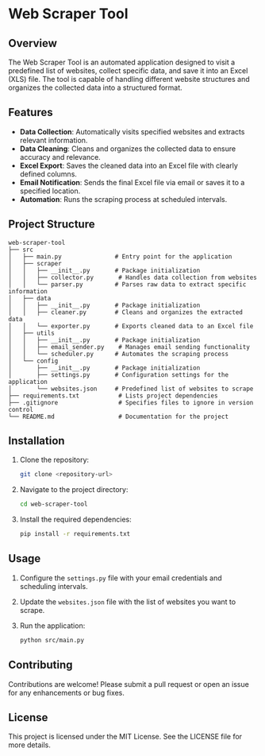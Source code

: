 # Web Scraper Tool

## Overview
The Web Scraper Tool is an automated application designed to visit a predefined list of websites, collect specific data, and save it into an Excel (XLS) file. The tool is capable of handling different website structures and organizes the collected data into a structured format.

## Features

- **Data Collection**: Automatically visits specified websites and extracts relevant information.
- **Data Cleaning**: Cleans and organizes the collected data to ensure accuracy and relevance.
- **Excel Export**: Saves the cleaned data into an Excel file with clearly defined columns.
- **Email Notification**: Sends the final Excel file via email or saves it to a specified location.
- **Automation**: Runs the scraping process at scheduled intervals.

## Project Structure

```
web-scraper-tool
├── src
│   ├── main.py               # Entry point for the application
│   ├── scraper
│   │   ├── __init__.py       # Package initialization
│   │   ├── collector.py       # Handles data collection from websites
│   │   └── parser.py         # Parses raw data to extract specific information
│   ├── data
│   │   ├── __init__.py       # Package initialization
│   │   ├── cleaner.py        # Cleans and organizes the extracted data
│   │   └── exporter.py       # Exports cleaned data to an Excel file
│   ├── utils
│   │   ├── __init__.py       # Package initialization
│   │   ├── email_sender.py    # Manages email sending functionality
│   │   └── scheduler.py      # Automates the scraping process
│   └── config
│       ├── __init__.py       # Package initialization
│       ├── settings.py       # Configuration settings for the application
│       └── websites.json     # Predefined list of websites to scrape
├── requirements.txt           # Lists project dependencies
├── .gitignore                 # Specifies files to ignore in version control
└── README.md                  # Documentation for the project
```

## Installation

1. Clone the repository:

   ```bash
   git clone <repository-url>
   ```

2. Navigate to the project directory:

   ```bash
   cd web-scraper-tool
   ```

3. Install the required dependencies:

   ```bash
   pip install -r requirements.txt
   ```

## Usage

1. Configure the `settings.py` file with your email credentials and scheduling intervals.
2. Update the `websites.json` file with the list of websites you want to scrape.
3. Run the application:

   ```bash
   python src/main.py
   ```

## Contributing

Contributions are welcome! Please submit a pull request or open an issue for any enhancements or bug fixes.

## License

This project is licensed under the MIT License. See the LICENSE file for more details.